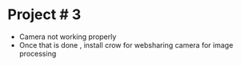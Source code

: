 # Project # 3
- Camera not working properly
- Once that is  done , install crow for websharing camera for image processing